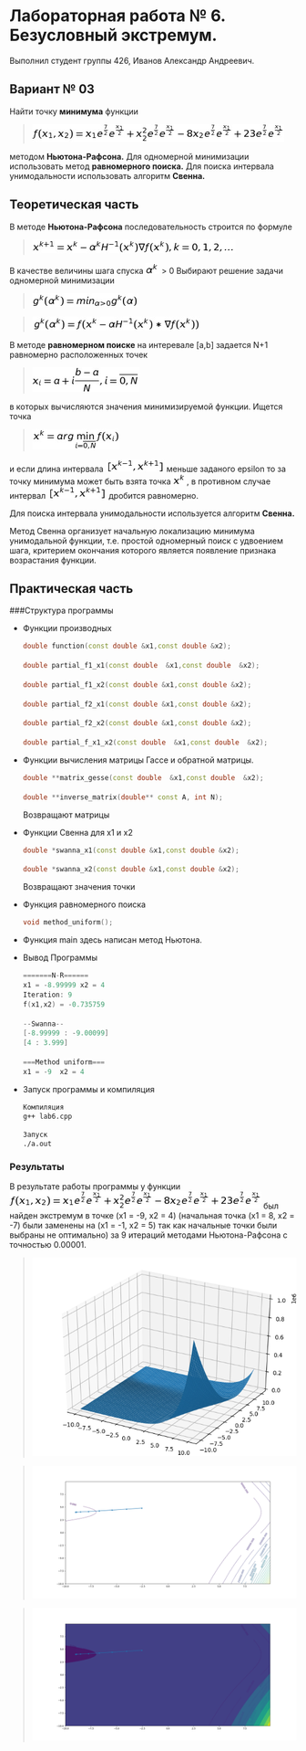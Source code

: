 # Лабораторная работа № 6. Безусловный экстремум.

Выполнил студент группы 426, Иванов Александр Андреевич.

## Вариант № 03
Найти точку **минимума** функции 
>![eq1](readme/eq1.png)

методом **Ньютона-Рафсона.** Для одномерной минимизации использовать метод **равномерного поиска.** Для поиска интервала унимодальности использовать алгоритм **Свенна.**


## Теоретическая часть

В методе **Ньютона-Рафсона** последовательность строится по формуле 
>![eq2](readme/eq2.png)

В качестве величины шага спуска ![alfa](readme/alfa.png) > 0 Выбирают решение задачи одномерной минимизации
>![eq3](readme/eq3.png)

>![eq4](readme/eq4.png)

В методе **равномерном поиске** на интеревале [a,b] задается N+1 равномерно расположенных точек 
>![eq5](readme/eq5.png) 

в которых вычисляются значения минимизируемой функции. Ищется точка 

>![eq6](readme/eq6.png) 

и если длина интервала ![xk1](readme/xk1.png) меньше заданого epsilon то за точку минимума может быть взята точка ![xk](readme/xk.png), в противном случае интервал ![xk1](readme/xk1.png) дробится равномерно.

Для поиска интервала унимодальности используется алгоритм **Свенна.**

Метод Свенна организует начальную локализацию минимума унимодальной функции, т.е. простой одномерный поиск с удвоением шага, критерием окончания которого является появление признака возрастания функции.

## Практическая часть

###Структура программы

* Функции производных

    ```c++
    double function(const double &x1,const double &x2);

    double partial_f1_x1(const double  &x1,const double  &x2);

    double partial_f1_x2(const double &x1,const double &x2);

    double partial_f2_x1(const double &x1,const double &x2);

    double partial_f2_x2(const double &x1,const double &x2);

    double partial_f_x1_x2(const double  &x1,const double  &x2);
    ```
    
* Функции вычисления матрицы Гассе и обратной матрицы.

    ```c++
    double **matrix_gesse(const double  &x1,const double  &x2);
    
    double **inverse_matrix(double** const A, int N);
    ```
    Возвращают матрицы
    
* Функции Свенна для x1 и x2

    ```c++
    double *swanna_x1(const double &x1,const double &x2);
    
    double *swanna_x2(const double &x1,const double &x2);
    ```
    Возвращают значения точки
    
* Функция равномерного поиска 
    
    ```c++
    void method_uniform();
    ```
    
* Функция main здесь написан метод Ньютона.
    
* Вывод Программы 
    
    ```c++
    =======N-R======
    x1 = -8.99999 x2 = 4 
    Iteration: 9
    f(x1,x2) = -0.735759
    
    --Swanna--
    [-8.99999 : -9.00099]
    [4 : 3.999]
    
    ===Method uniform===
    x1 = -9  x2 = 4
    ```
    
* Запуск программы и компиляция
    
    ```
    Компиляция
    g++ lab6.cpp 
    
    Запуск 
    ./a.out
    ```


### Результаты
В результате работы программы у функции ![eq1](readme/eq1.png) был найден экстремум в точке (x1 = -9, x2 = 4) (начальная точка (x1 = 8, x2 = -7) были заменены на (x1 = -1, x2 = 5) так как начальные точки были выбраны не оптимально) за 9 итераций методами Ньютона-Рафсона с точностью 0.00001. 


>![fig1](readme/Figure_1.png)

>![fig4](readme/Figure_4.png)

>![fig5](readme/Figure_5.png)





